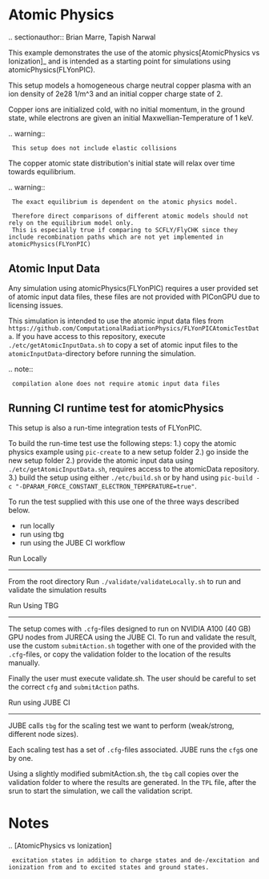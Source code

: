 Atomic Physics
==============

.. sectionauthor:: Brian Marre, Tapish Narwal

This example demonstrates the use of the atomic physics[AtomicPhysics vs Ionization]_ and is intended as a starting point for simulations using atomicPhysics(FLYonPIC).

This setup models a homogeneous charge neutral copper plasma with an ion density of 2e28 1/m^3 and an initial copper charge state of 2.

Copper ions are initialized cold, with no initial momentum, in the ground state, while electrons are given an initial Maxwellian-Temperature of 1 keV.

.. warning::

     This setup does not include elastic collisions

The copper atomic state distribution's initial state will relax over time towards equilibrium.

.. warning::

     The exact equilibrium is dependent on the atomic physics model.

     Therefore direct comparisons of different atomic models should not rely on the equilibrium model only.
     This is especially true if comparing to SCFLY/FlyCHK since they include recombination paths which are not yet implemented in atomicPhysics(FLYonPIC)

Atomic Input Data
-----------------

Any simulation using atomicPhysics(FLYonPIC) requires a user provided set of atomic input data files, these files are not provided with PIConGPU due to licensing issues.

This simulation is intended to use the atomic input data files from `https://github.com/ComputationalRadiationPhysics/FLYonPICAtomicTestData`.
If you have access to this repository, execute `./etc/getAtomicInputData.sh` to copy a set of atomic input files to the `atomicInputData`-directory before running the simulation.

.. note::

     compilation alone does not require atomic input data files

Running CI runtime test for atomicPhysics
-----------------------------------------

This setup is also a run-time integration tests of FLYonPIC.

To build the run-time test use the following steps:
1.) copy the atomic physics example using `pic-create` to a new setup folder
2.) go inside the new setup folder
2.) provide the atomic input data using `./etc/getAtomicInputData.sh`, requires access to the atomicData repository.
3.) build the setup using either `./etc/build.sh` or by hand using `pic-build -c "-DPARAM_FORCE_CONSTANT_ELECTRON_TEMPERATURE=true"`.

To run the test supplied with this use one of the three ways described below.
 - run locally
 - run using tbg
 - run using the JUBE CI workflow

Run Locally
___________

From the root directory
Run `./validate/validateLocally.sh` to run and validate the simulation results

Run Using TBG
_____________

The setup comes with `.cfg`-files designed to run on NVIDIA A100 (40 GB) GPU nodes from JURECA using the JUBE CI.
To run and validate the result, use the custom `submitAction.sh` together with one of the provided with the `.cfg`-files, or copy the validation folder to the location of the results manually.

Finally the user must execute validate.sh. The user should be careful to set the correct `cfg` and `submitAction` paths.

Run using JUBE CI
_________________

JUBE calls `tbg` for the scaling test we want to perform (weak/strong, different node sizes).

Each scaling test has a set of `.cfg`-files associated. JUBE runs the `cfg`s one by one.

Using a slightly modified submitAction.sh, the `tbg` call copies over the validation folder to where the results are generated.
In the `TPL` file, after the srun to start the simulation, we call the validation script.

Notes
=====

.. [AtomicPhysics vs Ionization]

     excitation states in addition to charge states and de-/excitation and ionization from and to excited states and ground states.
